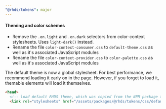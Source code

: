 ```yaml
---
"@rhds/tokens": major
---
```

#### Theming and color schemes

- Remove the `.on.light` and `.on.dark` selectors from color-context stylesheets. Uses `light-dark()` instead.
- Rename the file `color-context-consumer.css` to `default-theme.css` as well as it's associated JavaScript modules
- Rename the file `color-context-provider.css` to `color-palette.css` as well as it's associated JavaScript modules

The default theme is now a global stylesheet. For best performance, we recommend 
loading it early on in the page. However, if you forget to load it, themable 
elements will load it themselves.

```html
<head>
  <!-- load default RHDS theme, which was copied from the NPM package to /assets -->
  <link rel="stylesheets" href="/assets/packages/@rhds/tokens/css/default-theme.css">
```
